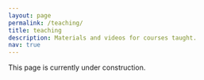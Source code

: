 ```yaml
---
layout: page
permalink: /teaching/
title: teaching
description: Materials and videos for courses taught.
nav: true
---
```


This page is currently under construction.
